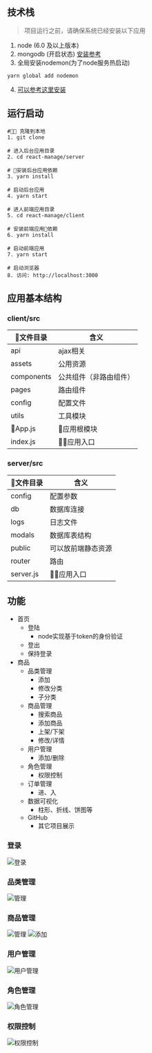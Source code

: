 ## 技术栈
>项目运行之前，请确保系统已经安装以下应用
1. node (6.0 及以上版本)
2. mongodb (开启状态) [安装参考](https://blog.csdn.net/composurext/article/details/79543271)
3. 全局安装nodemon(为了node服务热启动)
  ```
  yarn global add nodemon
  ```
4. [可以参考这里安装](https://blog.csdn.net/composurext/article/details/79543271)
## 运行启动
```
# 克隆到本地
1. git clone 

# 进入后台应用目录
2. cd react-manage/server

# 安装后台应用依赖
3. yarn install 

# 启动后台应用
4. yarn start  

# 进人前端应用目录
5. cd react-manage/client

# 安装前端应用依赖
6. yarn install

# 启动前端应用
7. yarn start

# 启动浏览器
8. 访问: http://localhost:3000
```
## 应用基本结构
### client/src
|文件目录 |含义 |
| ----- | ------  |
| api | ajax相关  |
| assets | 公用资源  |
| components | 公共组件（非路由组件）  |
| pages | 路由组件  |
| config | 配置文件  |
| utils  |工具模块  |
| App.js | 应用根模块  |
| index.js| 应用入口  |
### server/src
|文件目录 |含义 |
| ----- | ------  |
| config | 配置参数  |
| db | 数据库连接  |
| logs | 日志文件  |
| modals | 数据库表结构  |
| public | 可以放前端静态资源  |
| router  | 路由  |
| server.js| 应用入口  |


## 功能
+ 首页
  + 登陆
    + node实现基于token的身份验证
  + 登出
  + 保持登录
+ 商品
  + 品类管理
    + 添加
    + 修改分类
    + 子分类
  + 商品管理
    + 搜索商品
    + 添加商品
    + 上架/下架
    + 修改/详情
  + 用户管理
    + 添加/删除
  + 角色管理
    + 权限控制
  + 订单管理
    + 进、入
  + 数据可视化
    + 柱形、折线、饼图等
  + GitHub
    + 其它项目展示


### 登录
![登录](./doc/img/1572077222666.gif)
### 品类管理
![管理](./doc/img/1572508162034.gif)
### 商品管理
![管理](./doc/img/1573007074794.gif)
![添加](./doc/img/test.gif)
### 用户管理
![用户管理](./doc/img/userList.gif)
### 角色管理
![角色管理](./doc/img/roleList.gif)
### 权限控制
![权限控制](./doc/img/permission.gif)